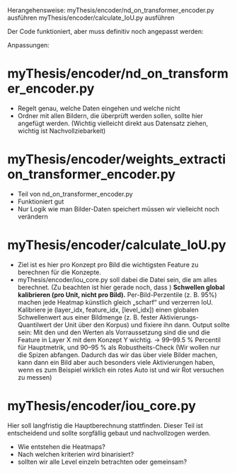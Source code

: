 Herangehensweise:
myThesis/encoder/nd_on_transformer_encoder.py ausführen
myThesis/encoder/calculate_IoU.py ausführen




Der Code funktioniert, aber muss definitiv noch angepasst werden:

Anpassungen: 
# myThesis/encoder/nd_on_transformer_encoder.py
- Regelt genau, welche Daten eingehen und welche nicht
- Ordner mit allen Bildern, die überprüft werden sollen, sollte hier angefügt werden. (Wichtig vielleicht direkt aus Datensatz ziehen, wichtig ist Nachvollziebarkeit)

# myThesis/encoder/weights_extraction_transformer_encoder.py
- Teil von nd_on_transformer_encoder.py
- Funktioniert gut
- Nur Logik wie man Bilder-Daten speichert müssen wir vielleicht noch verändern

# myThesis/encoder/calculate_IoU.py
- Ziel ist es hier pro Konzept pro Bild die wichtigsten Feature zu berechnen für die Konzepte.
- myThesis/encoder/iou_core.py soll dabei die Datei sein, die am alles berechnet. 
(Zu beachten ist hier gerade noch, dass )
**Schwellen global kalibrieren (pro Unit, nicht pro Bild).**
Per-Bild-Perzentile (z. B. 95%) machen jede Heatmap künstlich gleich „scharf“ und verzerren IoU. Kalibriere je (layer_idx, feature_idx, [level_idx]) einen globalen Schwellenwert aus einer Bildmenge (z. B. fester Aktivierungs-Quantilwert der Unit über den Korpus) und fixiere ihn dann.
Output sollte sein: Mit den und den Werten als Vorraussetzung sind die und die Feature in Layer X mit dem Konzept Y wichtig.
-> 99–99.5 % Percentil für Hauptmetrik, und 90–95 % als Robustheits-Check
(Wir wollen nur die Spizen abfangen. Dadurch das wir das über viele Bilder machen, kann dann ein Bild aber auch besonders viele Aktivierungen haben, wenn es zum Beispiel wirklich ein rotes Auto ist und wir Rot versuchen zu messen)


# myThesis/encoder/iou_core.py
Hier soll langfristig die Hauptberechnung stattfinden. Dieser Teil ist entscheidend und sollte sorgfällig gebaut und nachvollzogen werden.
- Wie entstehen die Heatmaps?
- Nach welchen kriterien wird binarisiert?
- sollten wir alle Level einzeln betrachten oder gemeinsam?